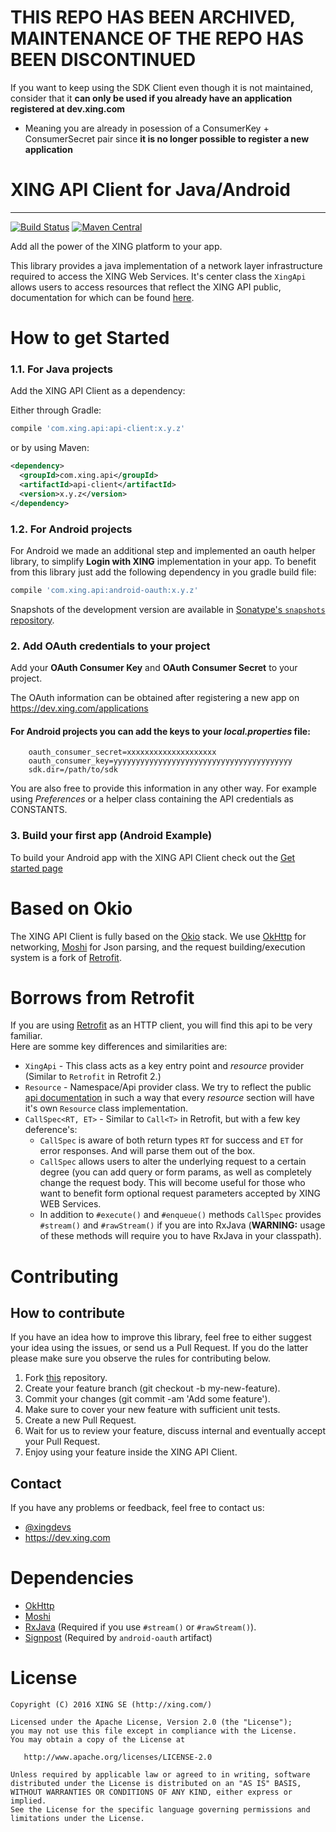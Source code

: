 # THIS REPO HAS BEEN ARCHIVED, MAINTENANCE OF THE REPO HAS BEEN DISCONTINUED

If you want to keep using the SDK Client even though it is not maintained, consider that it **can only be used if you already have an application registered at dev.xing.com**
- Meaning you are already in posession of a ConsumerKey + ConsumerSecret pair since **it is no longer possible to register a
new application**


# XING API Client for Java/Android
---

[![Build Status](https://travis-ci.org/xing/xing-android-sdk.svg?branch=master)](https://travis-ci.org/xing/xing-android-sdk)
[![Maven Central](https://img.shields.io/maven-central/v/com.xing.api/api-client.svg?label=Maven%20Central)](https://search.maven.org/search?q=g:%22com.xing.api%22%20AND%20a:%22api-client%22) 

Add all the power of the XING platform to your app.

This library provides a java implementation of a network layer infrastructure required to access the XING Web Services. 
It's center class the `XingApi` allows users to access resources that reflect the XING API public, documentation for 
which can be found [here](https://dev.xing.com/docs/resources).

How to get Started
==========

### 1.1. For Java projects

Add the XING API Client as a dependency:

Either through Gradle:

```gradle
compile 'com.xing.api:api-client:x.y.z'
```
or by using Maven:

```xml
<dependency>
  <groupId>com.xing.api</groupId>
  <artifactId>api-client</artifactId>
  <version>x.y.z</version>
</dependency>
```

### 1.2. For Android projects

For Android we made an additional step and implemented an oauth helper library, to simplify **Login with XING** 
implementation in your app. To benefit from this library just add the following dependency in you gradle build file:

```gradle
compile 'com.xing.api:android-oauth:x.y.z'
```

Snapshots of the development version are available in [Sonatype's `snapshots` repository](https://oss.sonatype.org/content/repositories/snapshots/com/xing/api/).

### 2. Add OAuth credentials to your project

Add your **OAuth Consumer Key** and **OAuth Consumer Secret** to your project.

The OAuth information can be obtained after registering a new app on <https://dev.xing.com/applications>

#### For Android projects you can add the keys to your *local.properties* file: 

```
	oauth_consumer_secret=xxxxxxxxxxxxxxxxxxxx
	oauth_consumer_key=yyyyyyyyyyyyyyyyyyyyyyyyyyyyyyyyyyyyyyyy
	sdk.dir=/path/to/sdk
```

You are also free to provide this information in any other way. For example using *Preferences* or a helper class 
containing the API credentials as CONSTANTS.

### 3. Build your first app (Android Example)

To build your Android app with the XING API Client check out the [Get started page](GETTING_STARTED_ANDROID.md)

Based on Okio
==========

The XING API Client is fully based on the [Okio](https://github.com/square/okio) stack. We use 
[OkHttp](https://github.com/square/okhttp) for networking, [Moshi](https://github.com/square/moshi) for Json parsing,
and the request building/execution system is a fork of [Retrofit](https://github.com/square/retrofit).

Borrows from Retrofit
==========

If you are using [Retrofit](https://github.com/square/retrofit) as an HTTP client, you will find this api to be very 
familiar. <br>
Here are somme key differences and similarities are:

* `XingApi` - This class acts as a key entry point and *resource* provider (Similar to `Retrofit` in Retrofit 2.)
* `Resource` - Namespace/Api provider class. We try to reflect the public [api documentation](https://dev.xing.com/docs/resources)
in such a way that every *resource* section will have it's own `Resource` class implementation.
* `CallSpec<RT, ET>` - Similar to `Call<T>` in Retrofit, but with a few key deference's:
  - `CallSpec` is aware of both return types `RT` for success and `ET` for error responses. And will parse them out 
  of the box.
  - `CallSpec` allows users to alter the underlying request to a certain degree (you can add query or form params, as
   well as completely change the request body. This will become useful for those who want to benefit form optional 
   request parameters accepted by XING WEB Services.
  - In addition to `#execute()` and `#enqueue()` methods `CallSpec` provides `#stream()` and `#rawStream()` if you are
   into RxJava (**WARNING:** usage of these methods will require you to have RxJava in your classpath).

Contributing
==========

## How to contribute
If you have an idea how to improve this library, feel free to either suggest your idea using the issues, 
or send us a Pull Request. If you do the latter please make sure you observe the rules for contributing below.

1. Fork [this](https://github.com/xing/xing-android-sdk) repository.
2. Create your feature branch (git checkout -b my-new-feature).
3. Commit your changes (git commit -am 'Add some feature').
4. Make sure to cover your new feature with sufficient unit tests.
6. Create a new Pull Request.
7. Wait for us to review your feature, discuss internal and eventually accept your Pull Request.
8. Enjoy using your feature inside the XING API Client.

## Contact
If you have any problems or feedback, feel free to contact us:

* [@xingdevs](https://twitter.com/xingdevs)
* <https://dev.xing.com>

Dependencies
==========
* [OkHttp](https://github.com/square/okhttp)
* [Moshi](https://github.com/square/okhttp)
* [RxJava](https://github.com/ReactiveX/RxJava) (Required if you use `#stream()` or `#rawStream()`).
* [Signpost](https://github.com/mttkay/signpost) (Required by `android-oauth` artifact)

License
==========


  	Copyright (C) 2016 XING SE (http://xing.com/)
    
    Licensed under the Apache License, Version 2.0 (the "License");
    you may not use this file except in compliance with the License.
    You may obtain a copy of the License at
    
       http://www.apache.org/licenses/LICENSE-2.0
    
    Unless required by applicable law or agreed to in writing, software
    distributed under the License is distributed on an "AS IS" BASIS,
    WITHOUT WARRANTIES OR CONDITIONS OF ANY KIND, either express or implied.
    See the License for the specific language governing permissions and
    limitations under the License.




